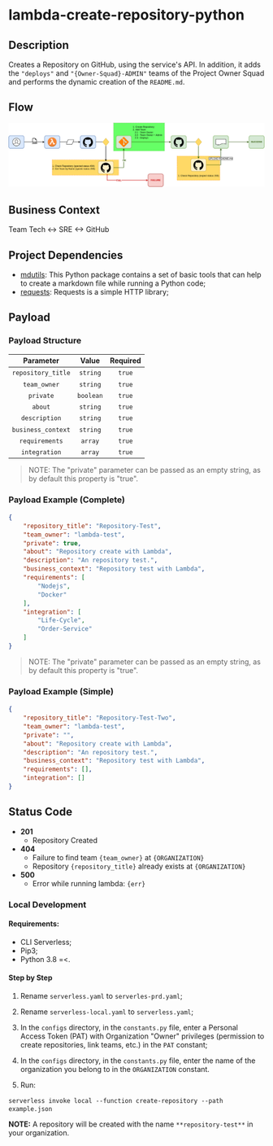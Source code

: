 # lambda-create-repository-python

## Description
Creates a Repository on GitHub, using the service's API.
In addition, it adds the `"deploys"` and `"{Owner-Squad}-ADMIN"` teams of the Project Owner Squad and performs the dynamic creation of the `README.md`.

## Flow
![img](https://github.com/padupe/lambda-create-repository-python/blob/main/docs/flow-lambda-create-repository.drawio.png)

## Business Context
Team Tech <-> SRE <-> GitHub

## Project Dependencies
- [mdutils](https://pypi.org/project/mdutils/ 'mdutils'): This Python package contains a set of basic tools that can help to create a markdown file while running a Python code;<br>
- [requests](https://pypi.org/project/requests/ 'requests'): Requests is a simple HTTP library;<br>

## Payload

### Payload Structure

<div align="center">

|Parameter|Value|Required|
|:---:|:---:|:---:|
|`repository_title`|`string`| `true`|
|`team_owner`|`string`|`true`|
|`private`|`boolean`|`true`|
|`about`|`string`|`true`|
|`description`|`string`|`true`|
|`business_context`|`string`|`true`|
|`requirements`|`array`|`true`|
|`integration`|`array`|`true`|

</div>

> NOTE: The "private" parameter can be passed as an empty string, as by default this property is "true".


### Payload Example (Complete)
```json
{
    "repository_title": "Repository-Test",
    "team_owner": "lambda-test",
    "private": true,
    "about": "Repository create with Lambda",
    "description": "An repository test.",
    "business_context": "Repository test with Lambda",
    "requirements": [
        "Nodejs",
        "Docker"
    ],
    "integration": [
        "Life-Cycle",
        "Order-Service"
    ]
}
```
> NOTE: The "private" parameter can be passed as an empty string, as by default this property is "true".

### Payload Example (Simple)
```json
{
    "repository_title": "Repository-Test-Two",
    "team_owner": "lambda-test",
    "private": "",
    "about": "Repository create with Lambda",
    "description": "An repository test.",
    "business_context": "Repository test with Lambda",
    "requirements": [],
    "integration": []
}
```

## Status Code
- **201**
    - Repository Created
- **404**
    - Failure to find team `{team_owner}` at `{ORGANIZATION}`
    - Repository `{repository_title}` already exists at `{ORGANIZATION}`
- **500**
    - Error while running lambda: `{err}`

### Local Development

#### Requirements:
- CLI Serverless;
- Pip3;
- Python 3.8 =<.

#### Step by Step
1. Rename `serverless.yaml` to `serverles-prd.yaml`;

2. Rename `serverless-local.yaml` to `serverless.yaml`;

3. In the `configs` directory, in the `constants.py` file, enter a Personal Access Token (PAT) with Organization "Owner" privileges (permission to create repositories, link teams, etc.) in the `PAT` constant;

4. In the `configs` directory, in the `constants.py` file, enter the name of the organization you belong to in the `ORGANIZATION` constant.

5. Run:
```
serverless invoke local --function create-repository --path example.json
```

**NOTE:**
A repository will be created with the name `**repository-test**` in your organization.